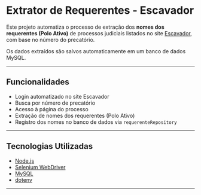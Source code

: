 # Extrator de Requerentes - Escavador

Este projeto automatiza o processo de extração dos **nomes dos requerentes (Polo Ativo)** de processos judiciais listados no site [Escavador](https://www.escavador.com), com base no número do precatório.

Os dados extraídos são salvos automaticamente em um banco de dados MySQL.

---

## Funcionalidades

- Login automatizado no site Escavador
- Busca por número de precatório
- Acesso à página do processo
- Extração de nomes dos requerentes (Polo Ativo)
- Registro dos nomes no banco de dados via `requerenteRepository`

---

## Tecnologias Utilizadas

- [Node.js](https://nodejs.org)
- [Selenium WebDriver](https://www.selenium.dev/)
- [MySQL](https://www.mysql.com/)
- [dotenv](https://www.npmjs.com/package/dotenv)

---
